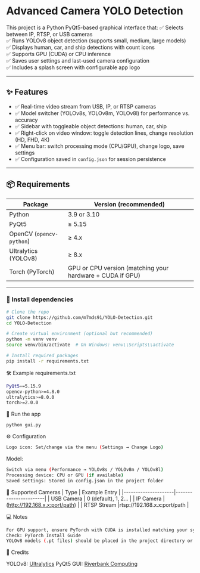 # Advanced Camera YOLO Detection

This project is a Python PyQt5-based graphical interface that:
✅ Selects between IP, RTSP, or USB cameras  
✅ Runs YOLOv8 object detection (supports small, medium, large models)  
✅ Displays human, car, and ship detections with count icons  
✅ Supports GPU (CUDA) or CPU inference  
✅ Saves user settings and last-used camera configuration  
✅ Includes a splash screen with configurable app logo  

---

## ✨ Features

- ✅ Real-time video stream from USB, IP, or RTSP cameras  
- ✅ Model switcher (YOLOv8s, YOLOv8m, YOLOv8l) for performance vs. accuracy  
- ✅ Sidebar with toggleable object detections: human, car, ship  
- ✅ Right-click on video window: toggle detection lines, change resolution (HD, FHD, 4K)  
- ✅ Menu bar: switch processing mode (CPU/GPU), change logo, save settings  
- ✅ Configuration saved in `config.json` for session persistence  

---

## 📦 Requirements

| Package            | Version (recommended) |
|---------------------|-----------------------|
| Python             | 3.9 or 3.10           |
| PyQt5             | ≥ 5.15                |
| OpenCV (`opencv-python`) | ≥ 4.x          |
| Ultralytics (YOLOv8) | ≥ 8.x               |
| Torch (PyTorch)    | GPU or CPU version (matching your hardware + CUDA if GPU) |

---

### 🔧 Install dependencies

```bash
# Clone the repo
git clone https://github.com/m7mds91/YOLO-Detection.git
cd YOLO-Detection

# Create virtual environment (optional but recommended)
python -m venv venv
source venv/bin/activate  # On Windows: venv\\Scripts\\activate

# Install required packages
pip install -r requirements.txt
```

🛠 Example requirements.txt
```bash
PyQt5==5.15.9
opencv-python>=4.8.0
ultralytics>=8.0.0
torch>=2.0.0
```

🚀 Run the app
```bash
python gui.py
```

⚙️ Configuration
```bash
Logo icon: Set/change via the menu (Settings → Change Logo)
```

Model: 
```bash
Switch via menu (Performance → YOLOv8s / YOLOv8m / YOLOv8l)
Processing device: CPU or GPU (if available)
Saved settings: Stored in config.json in the project folder
```
📸 Supported Cameras
| Type            | Example Entry |
|---------------------|-----------------------|
| USB Camera             | 0 (default), 1, 2…           |
| IP Camera             | (http://192.168.x.x:port/path)    |
| RTSP Stream             |rtsp://192.168.x.x:port/path    |

💻 Notes
```bash
For GPU support, ensure PyTorch with CUDA is installed matching your system and GPU drivers.
Check: PyTorch Install Guide
YOLOv8 models (.pt files) should be placed in the project directory or adjust the script paths.
```

🌟 Credits

YOLOv8: [Ultralytics](https://github.com/ultralytics/ultralytics)
PyQt5 GUI:  [Riverbank Computing](https://riverbankcomputing.com/software/pyqt/intro)
